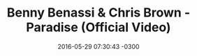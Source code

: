 ---
layout: post
title: "Benny Benassi & Chris Brown - Paradise (Official Video)"
date: 2016-05-29 07:30:43 -0300
tags: [Benny Benassi, Chris Brown]
video_id: 2_wpOmM1d8w
---